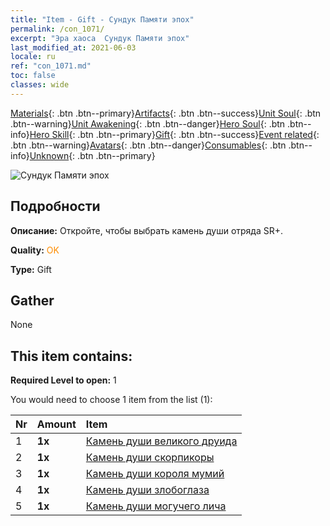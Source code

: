 ```yaml
---
title: "Item - Gift - Сундук Памяти эпох"
permalink: /con_1071/
excerpt: "Эра хаоса  Сундук Памяти эпох"
last_modified_at: 2021-06-03
locale: ru
ref: "con_1071.md"
toc: false
classes: wide
---
```

 [Materials](/ItemsRU/){: .btn .btn--primary}[Artifacts](/ItemsRU/Artifacts/){: .btn .btn--success}[Unit Soul](/ItemsRU/UnitSoul/){: .btn .btn--warning}[Unit Awakening](/ItemsRU/UnitAwakening/){: .btn .btn--danger}[Hero Soul](/ItemsRU/HeroSoul/){: .btn .btn--info}[Hero Skill](/ItemsRU/HeroSkill/){: .btn .btn--primary}[Gift](/ItemsRU/Gift/){: .btn .btn--success}[Event related](/ItemsRU/Events/){: .btn .btn--warning}[Avatars](/ItemsRU/Avatars/){: .btn .btn--danger}[Consumables](/ItemsRU/Consumables/){: .btn .btn--info}[Unknown](/ItemsRU/Unknown/){: .btn .btn--primary}

 ![Сундук Памяти эпох](/images/t/i_907245.png)

## Подробности
 **Описание:** Откройте, чтобы выбрать камень души отряда SR+.

 **Quality:** <span style="color: #FF8C00">OK</span>

 **Type:** Gift

## Gather

  None

## This item contains:

 **Required Level to open:** 1

 You would need to choose 1 item from the list (1):

  | Nr | Amount |     Item    |
  |:---|:-------|:------------|
  | 1 |  **1x** | [Камень души великого друида](/ItemsRU/unt_296/) |  | 
  | 2 |  **1x** | [Камень души скорпикоры](/ItemsRU/unt_333/) |  | 
  | 3 |  **1x** | [Камень души короля мумий](/ItemsRU/unt_304/) |  | 
  | 4 |  **1x** | [Камень души злобоглаза](/ItemsRU/unt_330/) |  | 
  | 5 |  **1x** | [Камень души могучего лича](/ItemsRU/unt_301/) |  | 
